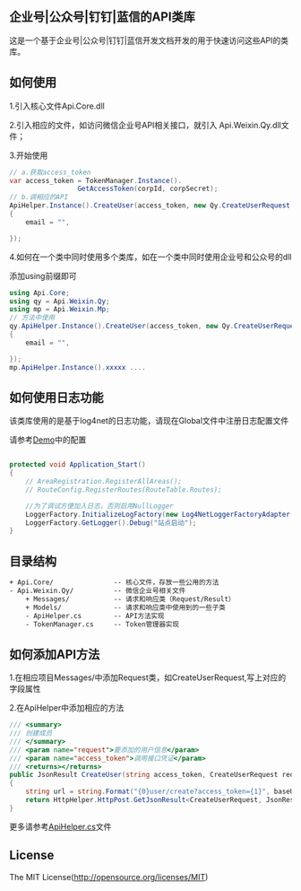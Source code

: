 ## 企业号|公众号|钉钉|蓝信的API类库
这是一个基于企业号|公众号|钉钉|蓝信开发文档开发的用于快速访问这些API的类库。

## 如何使用
1.引入核心文件Api.Core.dll

2.引入相应的文件，如访问微信企业号API相关接口，就引入 Api.Weixin.Qy.dll文件；

3.开始使用

```cs
// a.获取access_token
var access_token = TokenManager.Instance().
                 GetAccessToken(corpId, corpSecret);
// b.调相应的API
ApiHelper.Instance().CreateUser(access_token, new Qy.CreateUserRequest
{
    email = "",

});
```
4.如何在一个类中同时使用多个类库，如在一个类中同时使用企业号和公众号的dll

添加using前缀即可
``` cs
using Api.Core;
using qy = Api.Weixin.Qy;
using mp = Api.Weixin.Mp;
// 方法中使用
qy.ApiHelper.Instance().CreateUser(access_token, new Qy.CreateUserRequest
{
	email = "",

});
mp.ApiHelper.Instance().xxxxx ....
```


## 如何使用日志功能
该类库使用的是基于log4net的日志功能，请现在Global文件中注册日志配置文件

请参考[Demo](https://github.com/jaryway/api/tree/master/Api.Weixin.Demo)中的配置

``` cs

protected void Application_Start()
{
    // AreaRegistration.RegisterAllAreas();
    // RouteConfig.RegisterRoutes(RouteTable.Routes);

    //为了调试方便加入日志，否则启用NullLogger
    LoggerFactory.InitializeLogFactory(new Log4NetLoggerFactoryAdapter(Server.MapPath("~/app_data/log4net.config")));
    LoggerFactory.GetLogger().Debug("站点启动");
}

```

## 目录结构
``` txt
+ Api.Core/               -- 核心文件，存放一些公用的方法
- Api.Weixin.Qy/          -- 微信企业号相关文件
    + Messages/           -- 请求和响应类（Request/Result）
    + Models/             -- 请求和响应类中使用到的一些子类
    - ApiHelper.cs        -- API方法实现
    - TokenManager.cs     -- Token管理器实现
```
## 如何添加API方法

1.在相应项目Messages/中添加Request类，如CreateUserRequest,写上对应的字段属性

2.在ApiHelper中添加相应的方法

``` cs
/// <summary>
/// 创建成员
/// </summary>
/// <param name="request">要添加的用户信息</param>
/// <param name="access_token">调用接口凭证</param>
/// <returns></returns>
public JsonResult CreateUser(string access_token, CreateUserRequest request)
{
	string url = string.Format("{0}user/create?access_token={1}", baseUrl, access_token);
	return HttpHelper.HttpPost.GetJsonResult<CreateUserRequest, JsonResult>(url, request);
}

```
更多请参考[ApiHelper.cs](https://github.com/jaryway/api/blob/master/Api.Weixin.Qy/ApiHelper.cs)文件

## License 
The MIT License(http://opensource.org/licenses/MIT)
